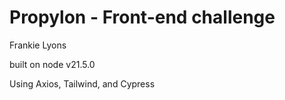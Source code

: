 # Propylon - Front-end challenge

Frankie Lyons

built on node v21.5.0

Using Axios, Tailwind, and Cypress
